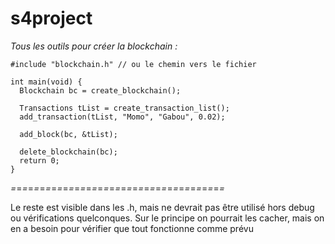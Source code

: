 # s4project

_Tous les outils pour créer la blockchain :_
```
#include "blockchain.h" // ou le chemin vers le fichier

int main(void) {
  Blockchain bc = create_blockchain();
  
  Transactions tList = create_transaction_list();
  add_transaction(tList, "Momo", "Gabou", 0.02);

  add_block(bc, &tList);
  
  delete_blockchain(bc);
  return 0;
}
```


*=*=*=*=*=*=*=*=*=*=*=*=*=*=*=*=*=*=*=*=*=*=*=*=*=*=*=*=*=*=*=*=*=*=*=*=*=*

Le reste est visible dans les .h, mais ne devrait pas être utilisé hors debug ou vérifications quelconques.
Sur le principe on pourrait les cacher, mais on en a besoin pour vérifier que tout fonctionne comme prévu
